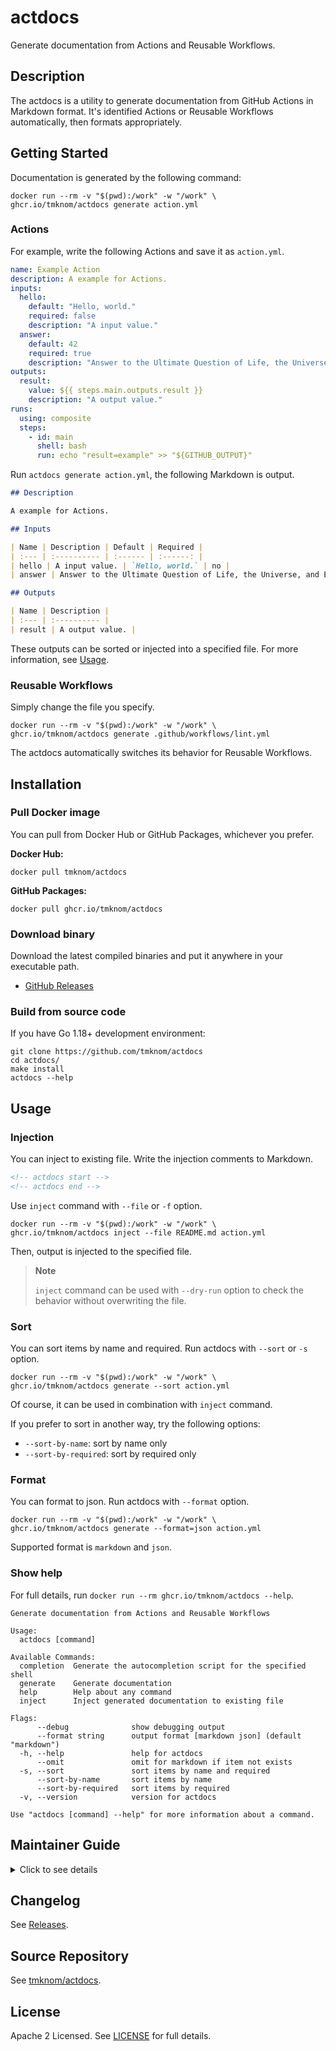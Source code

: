 # actdocs

Generate documentation from Actions and Reusable Workflows.

## Description

The actdocs is a utility to generate documentation from GitHub Actions in Markdown format.
It's identified Actions or Reusable Workflows automatically, then formats appropriately.

## Getting Started

Documentation is generated by the following command:

```shell
docker run --rm -v "$(pwd):/work" -w "/work" \
ghcr.io/tmknom/actdocs generate action.yml
```

### Actions

For example, write the following Actions and save it as `action.yml`.

```yaml:action.yml
name: Example Action
description: A example for Actions.
inputs:
  hello:
    default: "Hello, world."
    required: false
    description: "A input value."
  answer:
    default: 42
    required: true
    description: "Answer to the Ultimate Question of Life, the Universe, and Everything."
outputs:
  result:
    value: ${{ steps.main.outputs.result }}
    description: "A output value."
runs:
  using: composite
  steps:
    - id: main
      shell: bash
      run: echo "result=example" >> "${GITHUB_OUTPUT}"
```

Run `actdocs generate action.yml`, the following Markdown is output.

<!-- prettier-ignore-start -->
```markdown:README.md
## Description

A example for Actions.

## Inputs

| Name | Description | Default | Required |
| :--- | :---------- | :------ | :------: |
| hello | A input value. | `Hello, world.` | no |
| answer | Answer to the Ultimate Question of Life, the Universe, and Everything. | `42` | yes |

## Outputs

| Name | Description |
| :--- | :---------- |
| result | A output value. |
```
<!-- prettier-ignore-end -->

These outputs can be sorted or injected into a specified file.
For more information, see [Usage](#usage).

### Reusable Workflows

Simply change the file you specify.

```shell
docker run --rm -v "$(pwd):/work" -w "/work" \
ghcr.io/tmknom/actdocs generate .github/workflows/lint.yml
```

The actdocs automatically switches its behavior for Reusable Workflows.

## Installation

### Pull Docker image

You can pull from Docker Hub or GitHub Packages, whichever you prefer.

**Docker Hub:**

```shell
docker pull tmknom/actdocs
```

**GitHub Packages:**

```shell
docker pull ghcr.io/tmknom/actdocs
```

### Download binary

Download the latest compiled binaries and put it anywhere in your executable path.

- [GitHub Releases](https://github.com/tmknom/actdocs/releases/latest)

### Build from source code

If you have Go 1.18+ development environment:

```shell
git clone https://github.com/tmknom/actdocs
cd actdocs/
make install
actdocs --help
```

## Usage

### Injection

You can inject to existing file.
Write the injection comments to Markdown.

```markdown
<!-- actdocs start -->
<!-- actdocs end -->
```

Use `inject` command with `--file` or `-f` option.

```shell
docker run --rm -v "$(pwd):/work" -w "/work" \
ghcr.io/tmknom/actdocs inject --file README.md action.yml
```

Then, output is injected to the specified file.

> **Note**
>
> `inject` command can be used with `--dry-run` option to check the behavior without overwriting the file.

### Sort

You can sort items by name and required.
Run actdocs with `--sort` or `-s` option.

```shell
docker run --rm -v "$(pwd):/work" -w "/work" \
ghcr.io/tmknom/actdocs generate --sort action.yml
```

Of course, it can be used in combination with `inject` command.

If you prefer to sort in another way, try the following options:

- `--sort-by-name`: sort by name only
- `--sort-by-required`: sort by required only

### Format

You can format to json.
Run actdocs with `--format` option.

```shell
docker run --rm -v "$(pwd):/work" -w "/work" \
ghcr.io/tmknom/actdocs generate --format=json action.yml
```

Supported format is `markdown` and `json`.

### Show help

For full details, run `docker run --rm ghcr.io/tmknom/actdocs --help`.

```shell
Generate documentation from Actions and Reusable Workflows

Usage:
  actdocs [command]

Available Commands:
  completion  Generate the autocompletion script for the specified shell
  generate    Generate documentation
  help        Help about any command
  inject      Inject generated documentation to existing file

Flags:
      --debug              show debugging output
      --format string      output format [markdown json] (default "markdown")
  -h, --help               help for actdocs
      --omit               omit for markdown if item not exists
  -s, --sort               sort items by name and required
      --sort-by-name       sort items by name
      --sort-by-required   sort items by required
  -v, --version            version for actdocs

Use "actdocs [command] --help" for more information about a command.
```

## Maintainer Guide

<!-- markdownlint-disable no-inline-html -->
<details>
<summary>Click to see details</summary>

### Requirements

- [GNU Make](https://www.gnu.org/software/make/)
- [Docker](https://docs.docker.com/get-docker/)
- [GitHub CLI](https://cli.github.com/)

### Development

You can use the `make` command.

**Build**:

```shell
make build
```

**Test**:

```shell
make test
```

**Lint**:

```shell
make lint
```

For more information, run `make help`.

### CI

When create a pull request, the following workflows are executed automatically at GitHub Actions.

- [Test](/.github/workflows/test.yml)
- [Lint Go](/.github/workflows/lint-go.yml)
- [Lint Markdown](/.github/workflows/lint-markdown.yml)
- [Lint YAML](/.github/workflows/lint-yaml.yml)
- [Lint Action](/.github/workflows/lint-action.yml)
- [Lint Shell](/.github/workflows/lint-shell.yml)

### Release

#### 1. Bump up to a new version

Run the following command to bump up.

```shell
make bump
```

This command will execute the following steps:

1. Update [VERSION](/VERSION)
2. Commit, push, and create a pull request
3. Open the web browser automatically for reviewing pull request

Then review and merge, so the release is ready to go.

#### 2. Publish the new version

Run the following command to publish a new tag at GitHub.

```shell
make release
```

Then [releasing workflow with GoReleaser](/.github/workflows/release.yml) is run automatically at GitHub Actions
that executes the following steps.

1. Build executable binaries for Linux, Windows and Darwin
2. Create a new GitHub Release, and publish binaries
3. Push Docker images to Docker Hub and GitHub Packages

Finally, we can use the new version! :tada:

### Administration

#### Package management

- Binaries
  - [GitHub Releases](https://github.com/tmknom/actdocs/releases/latest)
- Docker images
  - [Docker Hub](https://hub.docker.com/repository/docker/tmknom/actdocs)
  - [GitHub Packages](https://github.com/tmknom/actdocs/pkgs/container/actdocs)

#### Dependency management

Use Dependabot version updates.
For more information, see [dependabot.yml](/.github/dependabot.yml).

#### Secrets management

Stored environment secrets for the following environments in this repository.

- **release**
  - `DOCKERHUB_TOKEN`: Personal access token used to log against Docker Hub, and it's used by the [releasing workflow](/.github/workflows/release.yml).

</details>
<!-- markdownlint-enable no-inline-html -->

## Changelog

See [Releases](https://github.com/tmknom/actdocs/releases).

## Source Repository

See [tmknom/actdocs](https://github.com/tmknom/actdocs/).

## License

Apache 2 Licensed. See [LICENSE](/LICENSE) for full details.
